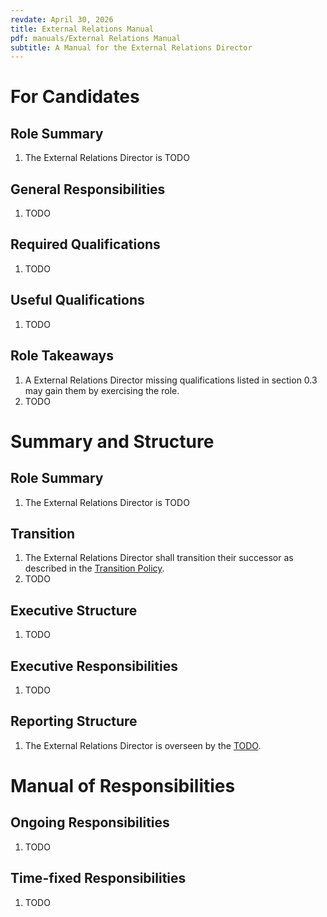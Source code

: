 ```yaml
---
revdate: April 30, 2026
title: External Relations Manual
pdf: manuals/External Relations Manual
subtitle: A Manual for the External Relations Director
---
```


# For Candidates

## Role Summary
1. The External Relations Director is TODO

## General Responsibilities
1. TODO

## Required Qualifications
1. TODO

## Useful Qualifications
1. TODO

## Role Takeaways
1. A External Relations Director missing qualifications listed in section 0.3 may gain them by exercising the role.
1. TODO

# Summary and Structure

## Role Summary
1. The External Relations Director is TODO

## Transition
1. The External Relations Director shall transition their successor as described in the [Transition Policy](../policies/transition-policy.md).
1. TODO

## Executive Structure
1. TODO

## Executive Responsibilities
1. TODO

## Reporting Structure
1. The External Relations Director is overseen by the [TODO](TODO-manual.md).

# Manual of Responsibilities

## Ongoing Responsibilities
1. TODO

## Time-fixed Responsibilities
1. TODO
